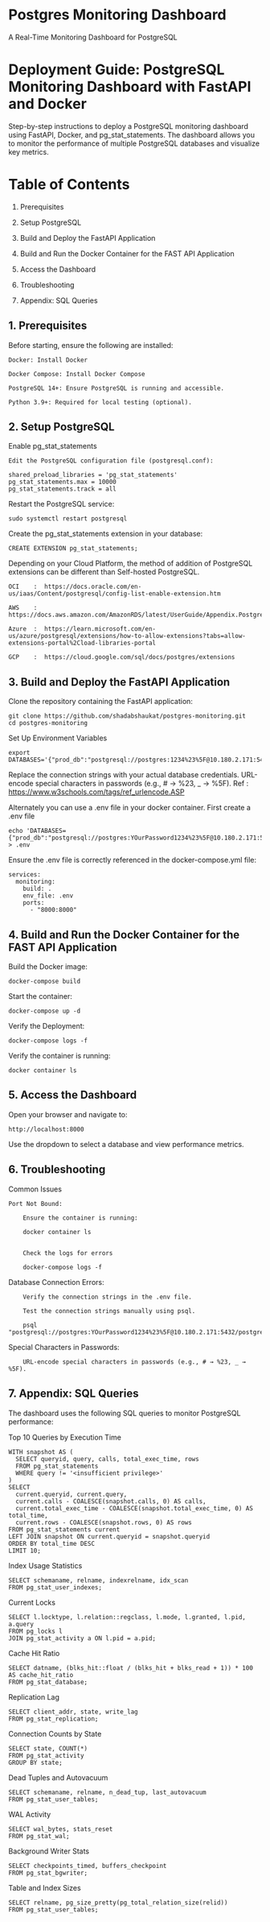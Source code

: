# Postgres Monitoring Dashboard
A Real-Time Monitoring Dashboard for PostgreSQL 

# Deployment Guide: PostgreSQL Monitoring Dashboard with FastAPI and Docker

Step-by-step instructions to deploy a PostgreSQL monitoring dashboard using FastAPI, Docker, and pg_stat_statements. The dashboard allows you to monitor the performance of multiple PostgreSQL databases and visualize key metrics.

# Table of Contents

   1. Prerequisites

   2. Setup PostgreSQL

   3. Build and Deploy the FastAPI Application
   
   4. Build and Run the Docker Container for the FAST API Application

   5. Access the Dashboard

   6. Troubleshooting

   7. Appendix: SQL Queries

## 1. Prerequisites

Before starting, ensure the following are installed:

    Docker: Install Docker

    Docker Compose: Install Docker Compose

    PostgreSQL 14+: Ensure PostgreSQL is running and accessible.

    Python 3.9+: Required for local testing (optional).

## 2. Setup PostgreSQL

Enable pg_stat_statements

    Edit the PostgreSQL configuration file (postgresql.conf):

```
shared_preload_libraries = 'pg_stat_statements'
pg_stat_statements.max = 10000
pg_stat_statements.track = all
```

Restart the PostgreSQL service:

```
sudo systemctl restart postgresql
```

Create the pg_stat_statements extension in your database:

```
CREATE EXTENSION pg_stat_statements;
```

Depending on your Cloud Platform, the method of addition of PostgreSQL extensions can be different than Self-hosted PostgreSQL.

```
OCI    :  https://docs.oracle.com/en-us/iaas/Content/postgresql/config-list-enable-extension.htm

AWS    :  https://docs.aws.amazon.com/AmazonRDS/latest/UserGuide/Appendix.PostgreSQL.CommonDBATasks.Extensions.html

Azure  :  https://learn.microsoft.com/en-us/azure/postgresql/extensions/how-to-allow-extensions?tabs=allow-extensions-portal%2Cload-libraries-portal

GCP    :  https://cloud.google.com/sql/docs/postgres/extensions
```

## 3. Build and Deploy the FastAPI Application

Clone the repository containing the FastAPI application:

```
git clone https://github.com/shadabshaukat/postgres-monitoring.git
cd postgres-monitoring
```

Set Up Environment Variables

```
export DATABASES='{"prod_db":"postgresql://postgres:1234%23%5F@10.180.2.171:5432/postgres","stage_db":"postgresql://postgres:1234%23%5F@10.180.2.228:5432/dvdrental"}'
```

Replace the connection strings with your actual database credentials. URL-encode special characters in passwords (e.g., # → %23, _ → %5F). Ref : https://www.w3schools.com/tags/ref_urlencode.ASP 

Alternately you can use a .env file in your docker container. First create a .env file

```
echo 'DATABASES={"prod_db":"postgresql://postgres:YOurPassword1234%23%5F@10.180.2.171:5432/postgres","stage_db":"postgresql://postgres:YOurPassword1234%23%5F@10.180.2.228:5432/dvdrental"}' > .env
```

Ensure the .env file is correctly referenced in the docker-compose.yml file:
```
services:
  monitoring:
    build: .
    env_file: .env
    ports:
      - "8000:8000"
```

## 4. Build and Run the Docker Container for the FAST API Application

Build the Docker image:
```
docker-compose build
```

Start the container:
```
docker-compose up -d
```

Verify the Deployment:
```
docker-compose logs -f
```

Verify the container is running:
```
docker container ls
```

## 5. Access the Dashboard

Open your browser and navigate to:
```
http://localhost:8000
```

Use the dropdown to select a database and view performance metrics.


## 6. Troubleshooting

Common Issues

    Port Not Bound:

        Ensure the container is running:
       
        docker container ls
       

        Check the logs for errors
       
        docker-compose logs -f
        

Database Connection Errors:

        Verify the connection strings in the .env file.

        Test the connection strings manually using psql.

        psql "postgresql://postgres:YOurPassword1234%23%5F@10.180.2.171:5432/postgres"

Special Characters in Passwords:

        URL-encode special characters in passwords (e.g., # → %23, _ → %5F).

## 7. Appendix: SQL Queries

The dashboard uses the following SQL queries to monitor PostgreSQL performance:

Top 10 Queries by Execution Time

```
WITH snapshot AS (
  SELECT queryid, query, calls, total_exec_time, rows
  FROM pg_stat_statements
  WHERE query != '<insufficient privilege>'
)
SELECT 
  current.queryid, current.query, 
  current.calls - COALESCE(snapshot.calls, 0) AS calls,
  current.total_exec_time - COALESCE(snapshot.total_exec_time, 0) AS total_time,
  current.rows - COALESCE(snapshot.rows, 0) AS rows
FROM pg_stat_statements current
LEFT JOIN snapshot ON current.queryid = snapshot.queryid
ORDER BY total_time DESC
LIMIT 10;
```

Index Usage Statistics
```
SELECT schemaname, relname, indexrelname, idx_scan
FROM pg_stat_user_indexes;
```

Current Locks
```
SELECT l.locktype, l.relation::regclass, l.mode, l.granted, l.pid, a.query
FROM pg_locks l
JOIN pg_stat_activity a ON l.pid = a.pid;
```

Cache Hit Ratio
```
SELECT datname, (blks_hit::float / (blks_hit + blks_read + 1)) * 100 AS cache_hit_ratio
FROM pg_stat_database;
```

Replication Lag
```
SELECT client_addr, state, write_lag
FROM pg_stat_replication;
```

Connection Counts by State
```
SELECT state, COUNT(*)
FROM pg_stat_activity
GROUP BY state;
```

Dead Tuples and Autovacuum
```
SELECT schemaname, relname, n_dead_tup, last_autovacuum
FROM pg_stat_user_tables;
```

WAL Activity
```
SELECT wal_bytes, stats_reset
FROM pg_stat_wal;
```

Background Writer Stats
```
SELECT checkpoints_timed, buffers_checkpoint
FROM pg_stat_bgwriter;
```

Table and Index Sizes
```
SELECT relname, pg_size_pretty(pg_total_relation_size(relid))
FROM pg_stat_user_tables;
```


```
```

